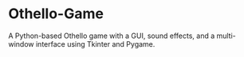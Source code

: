 # Othello-Game
A Python-based Othello game with a GUI, sound effects, and a multi-window interface using Tkinter and Pygame.
